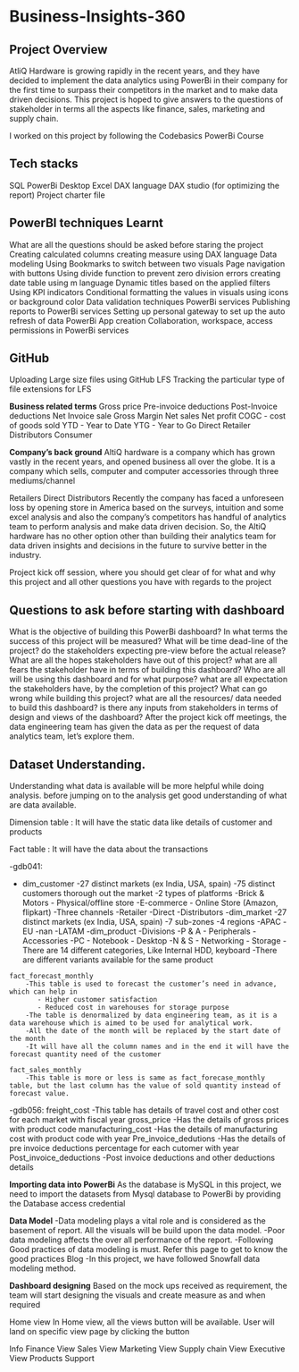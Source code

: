 # Business-Insights-360


## Project Overview
AtliQ Hardware is growing rapidly in the recent years, and they have decided to implement the data analytics using PowerBi in their company for the first time to surpass their competitors in the market and to make data driven decisions. This project is hoped to give answers to the questions of stakeholder in terms all the aspects like finance, sales, marketing and supply chain.

I worked on this project by following the Codebasics PowerBi Course

## Tech stacks
SQL
PowerBi Desktop
Excel
DAX language
DAX studio (for optimizing the report)
Project charter file

## PowerBI techniques Learnt
What are all the questions should be asked before staring the project
Creating calculated columns
creating measure using DAX language
Data modeling
Using Bookmarks to switch between two visuals
Page navigation with buttons
Using divide function to prevent zero division errors
creating date table using m language
Dynamic titles based on the applied filters
Using KPI indicators
Conditional formatting the values in visuals using icons or background color
Data validation techniques
PowerBi services
Publishing reports to PowerBi services
Setting up personal gateway to set up the auto refresh of data
PowerBi App creation
Collaboration, workspace, access permissions in PowerBi services

## GitHub
Uploading Large size files using GitHub LFS
Tracking the particular type of file extensions for LFS

**Business related terms**
Gross price
Pre-invoice deductions
Post-Invoice deductions
Net Invoice sale
Gross Margin
Net sales
Net profit
COGC - cost of goods sold
YTD - Year to Date
YTG - Year to Go
Direct
Retailer
Distributors
Consumer

**Company’s back ground**
AltiQ hardware is a company which has grown vastly in the recent years, and opened business all over the globe. It is a company which sells, computer and computer accessories through three mediums/channel

Retailers
Direct
Distributors
Recently the company has faced a unforeseen loss by opening store in America based on the surveys, intuition and some excel analysis and also the company’s competitors has handful of analytics team to perform analysis and make data driven decision. So, the AltiQ hardware has no other option other than building their analytics team for data driven insights and decisions in the future to survive better in the industry.

Project kick off session, where you should get clear of for what and why this project and all other questions you have with regards to the project

## Questions to ask before starting with dashboard
What is the objective of building this PowerBi dashboard?
In what terms the success of this project will be measured?
What will be time dead-line of the project?
do the stakeholders expecting pre-view before the actual release?
What are all the hopes stakeholders have out of this project?
what are all fears the stakeholder have in terms of building this dashboard?
Who are all will be using this dashboard and for what purpose?
what are all expectation the stakeholders have, by the completion of this project?
What can go wrong while building this project?
what are all the resources/ data needed to build this dashboard?
is there any inputs from stakeholders in terms of design and views of the dashboard?
After the project kick off meetings, the data engineering team has given the data as per the request of data analytics team, let’s explore them.

## Dataset Understanding.

Understanding what data is available will be more helpful while doing analysis. before jumping on to the analysis get good understanding of what are data available.

Dimension table : It will have the static data like details of customer and products

Fact table : It will have the data about the transactions

-gdb041:
   - dim_customer
        -27 distinct markets (ex India, USA, spain)
        -75 distinct customers thorough out the market
        -2 types of platforms
        -Brick & Motors - Physical/offline store
        -E-commerce - Online Store (Amazon, flipkart)
        -Three channels
        -Retailer
        -Direct
        -Distributors
    -dim_market
        -27 distinct markets (ex India, USA, spain)
        -7 sub-zones
        -4 regions
        -APAC
        -EU
        -nan
        -LATAM
   -dim_product
        -Divisions
         -P & A
           - Peripherals
           - Accessories
        -PC
           - Notebook
           - Desktop
        -N & S
           - Networking
           - Storage
   -There are 14 different categories, Like Internal HDD, keyboard
   -There are different variants available for the same product
    
    fact_forecast_monthly
        -This table is used to forecast the customer’s need in advance, which can help in
           - Higher customer satisfaction
           - Reduced cost in warehouses for storage purpose
        -The table is denormalized by data engineering team, as it is a data warehouse which is aimed to be used for analytical work.
        -All the date of the month will be replaced by the start date of the month
        -It will have all the column names and in the end it will have the forecast quantity need of the customer
        
    fact_sales_monthly
        -This table is more or less is same as fact_forecase_monthly table, but the last column has the value of sold quantity instead of forecast value.
-gdb056:
  freight_cost
     -This table has details of travel cost and other cost for each market with fiscal year
  gross_price
    -Has the details of gross prices with product code
  manufacturing_cost
    -Has the details of manufacturing cost with product code with year
  Pre_invoice_dedutions
    -Has the details of pre invoice deductions percentage for each cutomer with year
  Post_invoice_deductions
    -Post invoice deductions and other deductions details

**Importing data into PowerBi**
As the database is MySQL in this project, we need to import the datasets from Mysql database to PowerBi by providing the Database access credential

**Data Model**
-Data modeling plays a vital role and is considered as the basement of report. All the visuals will be build upon the data model.
-Poor data modeling affects the over all performance of the report.
-Following Good practices of data modeling is must. Refer this page to get to know the good practices Blog
-In this project, we have followed Snowfall data modeling method.


**Dashboard designing**
Based on the mock ups received as requirement, the team will start designing the visuals and create measure as and when required

Home view
In Home view, all the views button will be available. User will land on specific view page by clicking the button

Info
Finance View
Sales View
Marketing View
Supply chain View
Executive View
Products
Support

